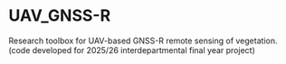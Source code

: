 # UAV_GNSS-R
Research toolbox for UAV-based GNSS-R remote sensing of vegetation. (code developed for 2025/26 interdepartmental final year project)
